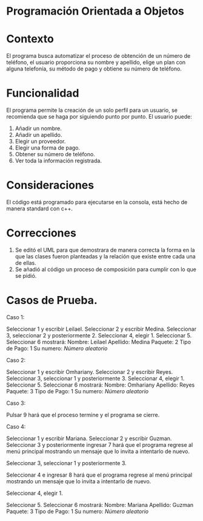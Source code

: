 # Programación Orientada a Objetos

# Contexto
El programa busca automatizar el proceso de obtención de un número de teléfono, el usuario proporciona su nombre y apellido, elige un plan con alguna telefonía, su método de pago y obtiene su número de teléfono.

# Funcionalidad

El programa permite la creación de un solo perfil para un usuario, se recomienda que se haga por siguiendo punto por punto.
El usuario puede:
1. Añadir un nombre.
2. Añadir un apellido.
3. Elegir un proveedor.
4. Elegir una forma de pago.
5. Obtener su número de teléfono.
6. Ver toda la información registrada.

# Consideraciones

El código está programado para ejecutarse en la consola, está hecho de manera standard con c++.

# Correcciones

1. Se editó el UML para que demostrara de manera correcta la forma en la que las clases fueron planteadas y la relación que existe entre cada una de ellas.
2. Se añadió al código un proceso de composición para cumplir con lo que se pidió.

# Casos de Prueba.

Caso 1:

Seleccionar 1 y escribir Leilael.
Seleccionar 2 y escribir Medina.
Seleccionar 3, seleccionar 2 y posteriormente 2.
Seleccionar 4, elegir 1.
Seleccionar 5.
Seleccionar 6 mostrará:
Nombre: Leilael
Apellido: Medina
Paquete: 2
Tipo de Pago: 1
Su numero: *Número aleatorio*

Caso 2:

Seleccionar 1 y escribir Omhariany.
Seleccionar 2 y escribir Reyes.
Seleccionar 3, seleccionar 1 y posteriormente 3.
Seleccionar 4, elegir 1.
Seleccionar 5.
Seleccionar 6 mostrará:
Nombre: Omhariany
Apellido: Reyes
Paquete: 3
Tipo de Pago: 1
Su numero: *Número aleatorio*

Caso 3:

Pulsar 9 hará que el proceso termine y el programa se cierre.

Caso 4:

Seleccionar 1 y escribir Mariana.
Seleccionar 2 y escribir Guzman.
Seleccionar 3 y posteriormente ingresar 7 hará que el programa regrese al menú principal mostrando un mensaje que lo invita a intentarlo de nuevo.

Seleccionar 3, seleccionar 1 y posteriormente 3.

Seleccionar 4 e ingresar 8 hará que el programa regrese al menú principal mostrando un mensaje que lo invita a intentarlo de nuevo.

Seleccionar 4, elegir 1.

Seleccionar 5.
Seleccionar 6 mostrará:
Nombre: Mariana
Apellido: Guzman
Paquete: 3
Tipo de Pago: 1
Su numero: *Número aleatorio*
